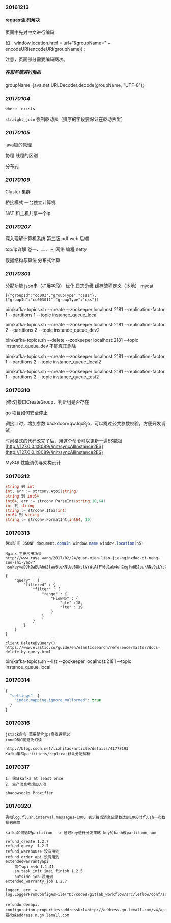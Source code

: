 ### 20161213

#### request乱码解决

页面中先对中文进行编码

如：window.location.href = url+"&groupName=" + encodeURI\(encodeURI\(groupName\)\) ;

注意，页面部分需要编码两次。

##### 在服务端进行解码

groupName=[j](http://lib.csdn.net/base/javase)ava.net.URLDecoder.decode\(groupName, "UTF-8"\);

### _20170104_

`where  exists`

`straight_join`  强制驱动表（排序的字段要保证在驱动表里）

### _20170105_

java锁的原理

协程 线程的区别

分布式

### _20170109_

Cluster 集群

桥接模式  一台独立计算机

NAT 和主机共享一个ip

### _20170207_

深入理解计算机系统 第三版 pdf web 后端

tcp/ip详解 卷一、二、三 网络 编程 netty

数据结构与算法 分布式计算

### _20170301_

分配功能 json串（扩展字段） 优化 日志分级 缓存流程定义（本地） mycat

`[{"groupId":"cc003","groupType":"csss"},{"groupId":"cc003011","groupType":"css"}]`

bin/kafka-topics.sh --create --zookeeper localhost:2181 --replication-factor 1 --partitions 1 --topic  instance\_queue\_local

bin/kafka-topics.sh --create --zookeeper localhost:2181 --replication-factor 2 --partitions 2 --topic instance\_queue\_dev2

bin/kafka-topics.sh  --delete --zookeeper localhost:2181  --topic  instance\_queue\_dev 不能真正删除

bin/kafka-topics.sh --create --zookeeper localhost:2181 --replication-factor 1 --partitions 2 --topic instance\_queue\_local2

bin/kafka-topics.sh --create --zookeeper localhost:2181 --replication-factor 1 --partitions 2 --topic instance\_queue\_test2

### 20170310

\[修改\]接口CreateGroup，判断组是否存在

go 项目如何安全停止

调接口时，增加参数 backdoor=qwJqx8jo，可以跳过公共参数校验，方便开发调试

时间格式的代码改完了后，用这个命令可以更新一遍ES数据[http://127.0.0.1:8089//init/syncAllInstance2ES](http://127.0.0.1:8089//init/syncAllInstance2ES)

MySQL性能调优与架构设计

### 20170312

```go
string 到 int
int, err := strconv.Atoi(string)
string 到 int64
int64, err := strconv.ParseInt(string,10,64)
int 到 string
string := strconv.Itoa(int)
int64 到 string
string := strconv.FormatInt(int64, 10)
```

### 20170313

```java
跨域访问 JSONP document.domain window.name window.location(h5)
```

```
Nginx 主要应用场景
http://www.raye.wang/2017/02/24/quan-mian-liao-jie-nginxdao-di-neng-zuo-shi-yao/?nsukey=aDJkQaEUAhd2fwu6tqXNlUd68kstVrWtAtFY6d1ab4uhCegfw6EJpukRNs9iLYsG%2BAqr8pe8dVxFC67Q%2FGTTHekyl9omLJQXqhex4qnU67zDpod3%2Bx2zudeWH%2BOkNRfpmXpySgJcaGWDGHc4BEW27H2yjJr4tpiyByH5AmSljPMOyOQ4g0%2Fjowr7euxM5NOq
```

```
{
    "query" : {
        "filtered" : {
            "filter" : {
                "range" : {
                    "FlowNo" : {
                        "gte" :18,
                        "lte" : 19
                    }
                }
            }
        }
    }
}
```

```
client.DeleteByQuery() https://www.elastic.co/guide/en/elasticsearch/reference/master/docs-delete-by-query.html
```

bin/kafka-topics.sh --list --zookeeper localhost:2181 --topic instance\_queue\_local

### 20170314

```js
{
  "settings": {
    "index.mapping.ignore_malformed": true 
  }
}
```

### 20170316

```
jstack命令 需要配合jps查找进程id
innoDB如何避免幻读
```

```
http://blog.csdn.net/lizhitao/article/details/41778193
Kafka集群partitions/replicas默认分配解析
```

### 20170317

```
1. 保证kafka at least once 
2. 生产消息考虑加入池
```

```
shadowsocks Proxifier
```

### 20170320

```
例如log.flush.interval.messages=1000 表示每当消息记录数达到1000时flush一次数据到磁盘
```

```
kafka如何选取partition --> 通过key进行分发策略 key的hash模partition_num
```

```
refund_create 1.2.7
refund_query  1.2.7
refund_warehouse 没有用到
refund_order_api 没有用到
extendedwarrantyapi 
    两个api web 1.1.41 
    sn_task init imei finish 1.2.5 
    outside_job 没用到
extended_warranty_job 1.2.7 
```

```
logger, err := log.LoggerFromConfigAsFile("D:/codes/gitlab_workflow/src/leflow/conf/seelog.xml")
```

```
refundorderapi，configuration.properties:addressUrl=http://address.go.lemall.com/v4/api/web/query/checkAreaRelationAny.json，要改成address.n.go.lemall.com
```



